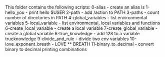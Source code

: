 This folder contains the following scripts:
0-alias - create an alias ls
1-hello_you - print hello $USER
2-path - add /action to PATH
3-paths - count number of directories in PATH
4-global_variables - list environmental variables
5-local_variable - list environmental, local variables and functions
6-create_local_variable - create a local variable
7-create_global_variable - create a global variable
8-true_knowledge - add 128 to a variable trueknowledge
9-divide_and_rule - divide two env variables
10-love_exponent_breath - LOVE ** BREATH
11-binary_to_decimal - convert binary to decimal
printing combinations

